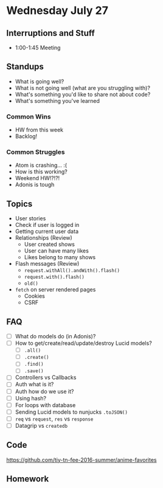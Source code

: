# Wednesday July 27

## Interruptions and Stuff

* 1:00-1:45 Meeting

## Standups

* What is going well?
* What is not going well (what are you struggling with)?
* What's something you'd like to share not about code?
* What's something you've learned

### Common Wins

* HW from this week
* Backlog!

### Common Struggles

* Atom is crashing... :(
* How is this working?
* Weekend HW!?!?!
* Adonis is tough

## Topics

* User stories
* Check if user is logged in
* Getting current user data
* Relationships (Review)
  - User created shows
  - User can have many likes
  - Likes belong to many shows
* Flash messages (Review)
  - `request.withAll().andWith().flash()`
  - `request.with().flash()`
  - `old()`
* `fetch` on server rendered pages
  - Cookies
  - CSRF

## FAQ

* [ ] What do models do (in Adonis)?
* [ ] How to get/create/read/update/destroy Lucid models?
  - [ ] `.all()`
  - [ ] `.create()`
  - [ ] `.find()`
  - [ ] `.save()`
* [ ] Controllers vs Callbacks
* [ ] Auth what is it?
* [ ] Auth how do we use it?
* [ ] Using hash?
* [ ] For loops with database
* [ ] Sending Lucid models to nunjucks `.toJSON()`
* [ ] `req` vs `request`, `res` vs `response`
* [ ] Datagrip vs `createdb`

## Code

https://github.com/tiy-tn-fee-2016-summer/anime-favorites

## Homework
